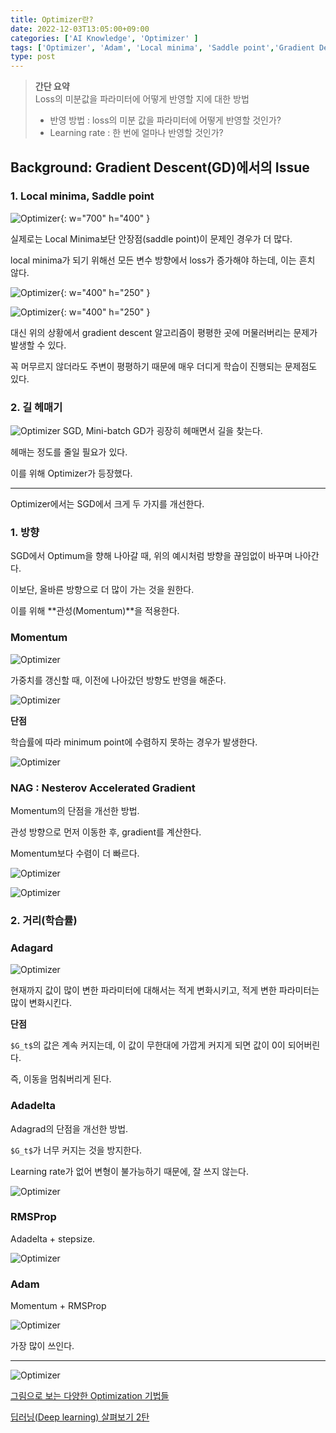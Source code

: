 ```yaml
---
title: Optimizer란?
date: 2022-12-03T13:05:00+09:00
categories: ['AI Knowledge', 'Optimizer' ]
tags: ['Optimizer', 'Adam', 'Local minima', 'Saddle point','Gradient Descent']
type: post
---
```

> **간단 요약**  
> Loss의 미분값을 파라미터에 어떻게 반영할 지에 대한 방법  
> - 반영 방법 : loss의 미분 값을 파라미터에 어떻게 반영할 것인가?  
> - Learning rate : 한 번에 얼마나 반영할 것인가?  


## Background: **Gradient Descent(GD)에서의 Issue**

### 1. Local minima, Saddle point

![Optimizer](/imgs/optimizer.png){: w="700" h="400" }

실제로는 Local Minima보단 안장점(saddle point)이 문제인 경우가 더 많다.

local minima가 되기 위해선 모든 변수 방향에서 loss가 증가해야 하는데, 이는 흔치 않다.

![Optimizer](/imgs/optimizer1.png){: w="400" h="250" }

![Optimizer](/imgs/optimizer2.png){: w="400" h="250" }

대신 위의 상황에서 gradient descent 알고리즘이 평평한 곳에 머물러버리는 문제가 발생할 수 있다.

꼭 머무르지 않더라도 주변이 평평하기 때문에 매우 더디게 학습이 진행되는 문제점도 있다.

### 2. 길 헤매기

![Optimizer](/imgs/optimizer3.png)
SGD, Mini-batch GD가 굉장히 헤매면서 길을 찾는다.

헤매는 정도를 줄일 필요가 있다.

이를 위해 Optimizer가 등장했다.

---

Optimizer에서는 SGD에서 크게 두 가지를 개선한다.

### 1. **방향**

SGD에서 Optimum을 향해 나아갈 때, 위의 예시처럼 방향을 끊임없이 바꾸며 나아간다.

이보단, 올바른 방향으로 더 많이 가는 것을 원한다.

이를 위해 **관성(Momentum)**을 적용한다.

### **Momentum**

![Optimizer](/imgs/optimizer4.png)

가중치를 갱신할 때, 이전에 나아갔던 방향도 반영을 해준다.

![Optimizer](/imgs/optimizer5.png)

**단점**

학습률에 따라 minimum point에 수렴하지 못하는 경우가 발생한다.

![Optimizer](/imgs/optimizer6.png)

### NAG : Nesterov Accelerated Gradient

Momentum의 단점을 개선한 방법.

관성 방향으로 먼저 이동한 후, gradient를 계산한다.

Momentum보다 수렴이 더 빠르다.

![Optimizer](/imgs/optimizer7.png)

![Optimizer](/imgs/optimizer8.png)

### 2. **거리(학습률)**

### Adagard

![Optimizer](/imgs/optimizer9.png)

현재까지 값이 많이 변한 파라미터에 대해서는 적게 변화시키고, 적게 변한 파라미터는 많이 변화시킨다.

**단점**

`$G_t$`의 값은 계속 커지는데, 이 값이 무한대에 가깝게 커지게 되면 값이 0이 되어버린다.

즉, 이동을 멈춰버리게 된다.

### Adadelta

Adagrad의 단점을 개선한 방법.

`$G_t$`가 너무 커지는 것을 방지한다.

Learning rate가 없어 변형이 불가능하기 때문에, 잘 쓰지 않는다.

![Optimizer](/imgs/optimizer10.png)

### RMSProp

Adadelta + stepsize.

![Optimizer](/imgs/optimizer11.png)
### Adam

Momentum + RMSProp

![Optimizer](/imgs/optimizer12.png)

가장 많이 쓰인다.

---

![Optimizer](/imgs/optimizer13.png)

[그림으로 보는 다양한 Optimization 기법들](https://hyunw.kim/blog/2017/11/01/Optimization.html)

[딥러닝(Deep learning) 살펴보기 2탄](https://seamless.tistory.com/38)